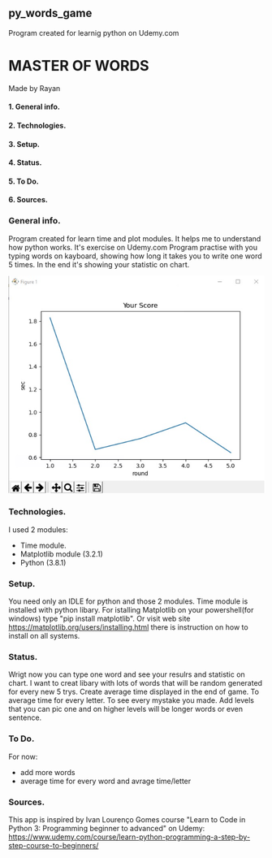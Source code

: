 ## py_words_game
Program created for learnig python on Udemy.com


# MASTER OF WORDS    
Made by Rayan



#### 1. General info.
#### 2. Technologies.
#### 3. Setup.
#### 4. Status.
#### 5. To Do.
#### 6. Sources.



### General info.

Program created for learn time and plot modules.
It helps me to understand how python works. It's exercise on Udemy.com
Program practise with you typing words on kayboard, showing how long it takes you to write one word 5 times.
In the end it's showing your statistic on chart.


![exaple chart](./chart.jpg)

### Technologies.

I used 2 modules:
* Time module.
* Matplotlib module (3.2.1)
* Python (3.8.1)

### Setup.

You need only an IDLE for python and those 2 modules. Time module is installed with python libary.
For istalling Matplotlib on your powershell(for windows) type "pip install matplotlib".
Or visit web site https://matplotlib.org/users/installing.html there is instruction on how to install on all systems.

### Status.

Wrigt now you can type one word and see your resulrs and statistic on chart.
I want to creat libary with lots of words that will be random generated for every new 5 trys.
Create average time displayed in the end of game.
To average time for every letter.
To see every mystake you made.
Add levels that you can pic one and on higher levels will be longer words or even sentence.

### To Do.

For now:
* add more words
* average time for every word and avrage time/letter

### Sources.

This app is inspired by Ivan Lourenço Gomes course "Learn to Code in Python 3: Programming beginner to advanced"
on Udemy: https://www.udemy.com/course/learn-python-programming-a-step-by-step-course-to-beginners/


